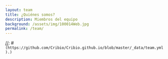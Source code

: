 ```yaml
---
layout: team
title: ¿Quiénes somos?
description: Miembros del equipo
background: /assets/img/100014Web.jpg
permalink: /team/
---
```


[//]: # (On this page you can list team members by defining them in [`_data/team.yml`])
[//]: # `(https://github.com/Cribio/Cribio.github.io/blob/master/_data/team.yml).)`

